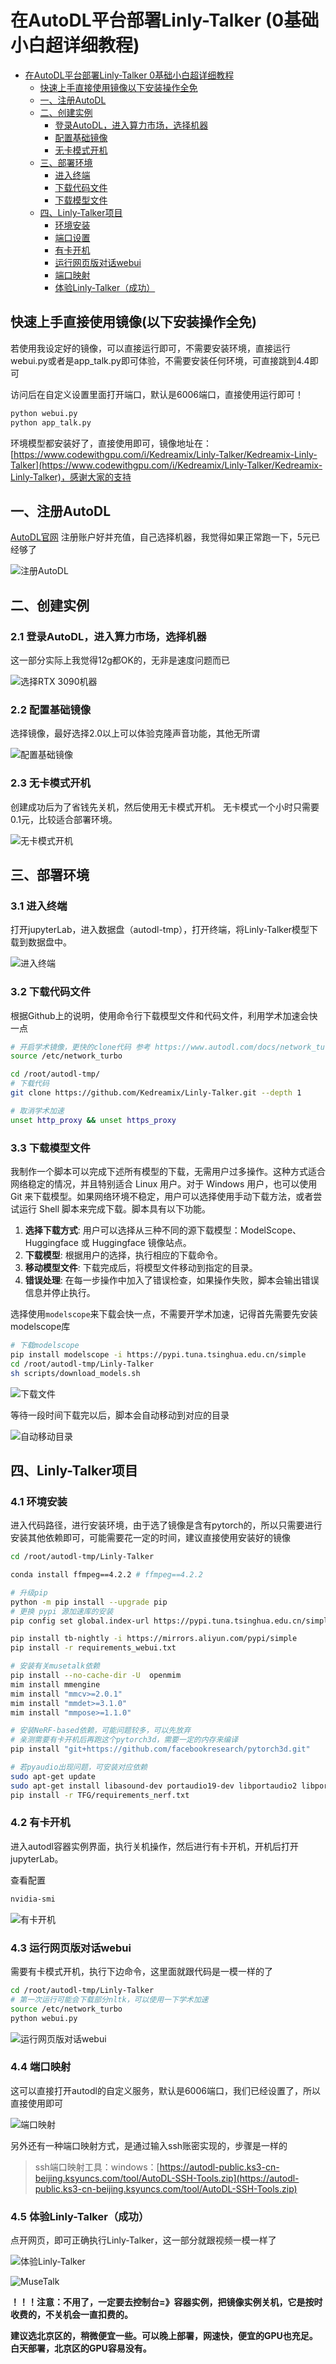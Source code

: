 # 在AutoDL平台部署Linly-Talker (0基础小白超详细教程)

<!-- TOC -->

- [在AutoDL平台部署Linly-Talker 0基础小白超详细教程](#%E5%9C%A8autodl%E5%B9%B3%E5%8F%B0%E9%83%A8%E7%BD%B2linly-talker-0%E5%9F%BA%E7%A1%80%E5%B0%8F%E7%99%BD%E8%B6%85%E8%AF%A6%E7%BB%86%E6%95%99%E7%A8%8B)
    - [快速上手直接使用镜像以下安装操作全免](#%E5%BF%AB%E9%80%9F%E4%B8%8A%E6%89%8B%E7%9B%B4%E6%8E%A5%E4%BD%BF%E7%94%A8%E9%95%9C%E5%83%8F%E4%BB%A5%E4%B8%8B%E5%AE%89%E8%A3%85%E6%93%8D%E4%BD%9C%E5%85%A8%E5%85%8D)
    - [一、注册AutoDL](#%E4%B8%80%E6%B3%A8%E5%86%8Cautodl)
    - [二、创建实例](#%E4%BA%8C%E5%88%9B%E5%BB%BA%E5%AE%9E%E4%BE%8B)
        - [登录AutoDL，进入算力市场，选择机器](#%E7%99%BB%E5%BD%95autodl%E8%BF%9B%E5%85%A5%E7%AE%97%E5%8A%9B%E5%B8%82%E5%9C%BA%E9%80%89%E6%8B%A9%E6%9C%BA%E5%99%A8)
        - [配置基础镜像](#%E9%85%8D%E7%BD%AE%E5%9F%BA%E7%A1%80%E9%95%9C%E5%83%8F)
        - [无卡模式开机](#%E6%97%A0%E5%8D%A1%E6%A8%A1%E5%BC%8F%E5%BC%80%E6%9C%BA)
    - [三、部署环境](#%E4%B8%89%E9%83%A8%E7%BD%B2%E7%8E%AF%E5%A2%83)
        - [进入终端](#%E8%BF%9B%E5%85%A5%E7%BB%88%E7%AB%AF)
        - [下载代码文件](#%E4%B8%8B%E8%BD%BD%E4%BB%A3%E7%A0%81%E6%96%87%E4%BB%B6)
        - [下载模型文件](#%E4%B8%8B%E8%BD%BD%E6%A8%A1%E5%9E%8B%E6%96%87%E4%BB%B6)
    - [四、Linly-Talker项目](#%E5%9B%9Blinly-talker%E9%A1%B9%E7%9B%AE)
        - [环境安装](#%E7%8E%AF%E5%A2%83%E5%AE%89%E8%A3%85)
        - [端口设置](#%E7%AB%AF%E5%8F%A3%E8%AE%BE%E7%BD%AE)
        - [有卡开机](#%E6%9C%89%E5%8D%A1%E5%BC%80%E6%9C%BA)
        - [运行网页版对话webui](#%E8%BF%90%E8%A1%8C%E7%BD%91%E9%A1%B5%E7%89%88%E5%AF%B9%E8%AF%9Dwebui)
        - [端口映射](#%E7%AB%AF%E5%8F%A3%E6%98%A0%E5%B0%84)
        - [体验Linly-Talker（成功）](#%E4%BD%93%E9%AA%8Clinly-talker%E6%88%90%E5%8A%9F)

<!-- /TOC -->



## 快速上手直接使用镜像(以下安装操作全免)

若使用我设定好的镜像，可以直接运行即可，不需要安装环境，直接运行webui.py或者是app_talk.py即可体验，不需要安装任何环境，可直接跳到4.4即可

访问后在自定义设置里面打开端口，默认是6006端口，直接使用运行即可！

```bash
python webui.py
python app_talk.py
```

环境模型都安装好了，直接使用即可，镜像地址在：[https://www.codewithgpu.com/i/Kedreamix/Linly-Talker/Kedreamix-Linly-Talker](https://www.codewithgpu.com/i/Kedreamix/Linly-Talker/Kedreamix-Linly-Talker)，感谢大家的支持



## 一、注册AutoDL

[AutoDL官网](https://www.autodl.com/home) 注册账户好并充值，自己选择机器，我觉得如果正常跑一下，5元已经够了

![注册AutoDL](https://pic1.zhimg.com/v2-210a3e83c7d9d56900e1e4967106832f.png)

## 二、创建实例

### 2.1 登录AutoDL，进入算力市场，选择机器

这一部分实际上我觉得12g都OK的，无非是速度问题而已

![选择RTX 3090机器](https://pic1.zhimg.com/v2-a9c077dbd42d0c1d018db942a340f81b.png)



### 2.2 配置基础镜像

选择镜像，最好选择2.0以上可以体验克隆声音功能，其他无所谓

![配置基础镜像](https://picx.zhimg.com/v2-0a7770dd2e1449a097f72cc8d7e680c0.png)



### 2.3 无卡模式开机

创建成功后为了省钱先关机，然后使用无卡模式开机。
无卡模式一个小时只需要0.1元，比较适合部署环境。

![无卡模式开机](https://picx.zhimg.com/v2-792797164f527f103902949d2b55a036.png)

## 三、部署环境

### 3.1 进入终端

打开jupyterLab，进入数据盘（autodl-tmp），打开终端，将Linly-Talker模型下载到数据盘中。

![进入终端](https://pic1.zhimg.com/v2-ab0bb3d4c1dcada54a3cae20860a981b.png)



### 3.2 下载代码文件

根据Github上的说明，使用命令行下载模型文件和代码文件，利用学术加速会快一点

```bash
# 开启学术镜像，更快的clone代码 参考 https://www.autodl.com/docs/network_turbo/
source /etc/network_turbo

cd /root/autodl-tmp/
# 下载代码
git clone https://github.com/Kedreamix/Linly-Talker.git --depth 1

# 取消学术加速
unset http_proxy && unset https_proxy
```



### 3.3 下载模型文件

我制作一个脚本可以完成下述所有模型的下载，无需用户过多操作。这种方式适合网络稳定的情况，并且特别适合 Linux 用户。对于 Windows 用户，也可以使用 Git 来下载模型。如果网络环境不稳定，用户可以选择使用手动下载方法，或者尝试运行 Shell 脚本来完成下载。脚本具有以下功能。

1. **选择下载方式**: 用户可以选择从三种不同的源下载模型：ModelScope、Huggingface 或 Huggingface 镜像站点。
2. **下载模型**: 根据用户的选择，执行相应的下载命令。
3. **移动模型文件**: 下载完成后，将模型文件移动到指定的目录。
4. **错误处理**: 在每一步操作中加入了错误检查，如果操作失败，脚本会输出错误信息并停止执行。

选择使用`modelscope`来下载会快一点，不需要开学术加速，记得首先需要先安装modelscope库

```sh
# 下载modelscope
pip install modelscope -i https://pypi.tuna.tsinghua.edu.cn/simple
cd /root/autodl-tmp/Linly-Talker
sh scripts/download_models.sh
```

![下载文件](https://pic1.zhimg.com/v2-5f1edcc7f135797f130dbe1565e4e889.png)

等待一段时间下载完以后，脚本会自动移动到对应的目录

![自动移动目录](https://pic1.zhimg.com/v2-7ed4657a8b45ef529bc62c49ad11eaa2.png)

## 四、Linly-Talker项目

### 4.1 环境安装

进入代码路径，进行安装环境，由于选了镜像是含有pytorch的，所以只需要进行安装其他依赖即可，可能需要花一定的时间，建议直接使用安装好的镜像

```bash
cd /root/autodl-tmp/Linly-Talker

conda install ffmpeg==4.2.2 # ffmpeg==4.2.2

# 升级pip
python -m pip install --upgrade pip
# 更换 pypi 源加速库的安装
pip config set global.index-url https://pypi.tuna.tsinghua.edu.cn/simple

pip install tb-nightly -i https://mirrors.aliyun.com/pypi/simple
pip install -r requirements_webui.txt

# 安装有关musetalk依赖
pip install --no-cache-dir -U  openmim
mim install mmengine
mim install "mmcv>=2.0.1"
mim install "mmdet>=3.1.0"
mim install "mmpose>=1.1.0"

# 安装NeRF-based依赖，可能问题较多，可以先放弃
# 亲测需要有卡开机后再跑这个pytorch3d，需要一定的内存来编译
pip install "git+https://github.com/facebookresearch/pytorch3d.git"

# 若pyaudio出现问题，可安装对应依赖
sudo apt-get update
sudo apt-get install libasound-dev portaudio19-dev libportaudio2 libportaudiocpp0
pip install -r TFG/requirements_nerf.txt
```



### 4.2 有卡开机

进入autodl容器实例界面，执行关机操作，然后进行有卡开机，开机后打开jupyterLab。

查看配置

```bash
nvidia-smi
```

![有卡开机](https://pic1.zhimg.com/v2-c2b3e6ed2d39bb8a1e237b04b05e0480.png)



### 4.3 运行网页版对话webui

需要有卡模式开机，执行下边命令，这里面就跟代码是一模一样的了

```bash
cd /root/autodl-tmp/Linly-Talker
# 第一次运行可能会下载部分nltk，可以使用一下学术加速
source /etc/network_turbo
python webui.py
```

![运行网页版对话webui](https://pica.zhimg.com/v2-472c322a57dc9e30f5c86b253124de87.png)

### 4.4 端口映射

这可以直接打开autodl的自定义服务，默认是6006端口，我们已经设置了，所以直接使用即可

![端口映射](https://pic1.zhimg.com/v2-c25c84053dc971c8b8258ce8fdb3667e.png)

另外还有一种端口映射方式，是通过输入ssh账密实现的，步骤是一样的

> ssh端口映射工具：windows：[https://autodl-public.ks3-cn-beijing.ksyuncs.com/tool/AutoDL-SSH-Tools.zip](https://autodl-public.ks3-cn-beijing.ksyuncs.com/tool/AutoDL-SSH-Tools.zip)

### 4.5 体验Linly-Talker（成功）

点开网页，即可正确执行Linly-Talker，这一部分就跟视频一模一样了

![体验Linly-Talker](https://picx.zhimg.com/v2-1559a5e3af76198e494bab29c5574b2d.png)



![MuseTalk](https://picx.zhimg.com/v2-9b997ecb8d66250c9c228702f3f54ab3.png)



**！！！注意：不用了，一定要去控制台=》容器实例，把镜像实例关机，它是按时收费的，不关机会一直扣费的。**

**建议选北京区的，稍微便宜一些。可以晚上部署，网速快，便宜的GPU也充足。白天部署，北京区的GPU容易没有。**
